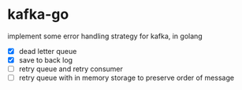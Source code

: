 # kafka-go

implement some error handling strategy for kafka, in golang
- [x] dead letter queue
- [x] save to back log
- [ ] retry queue and retry consumer
- [ ] retry queue with in memory storage to preserve order of message
